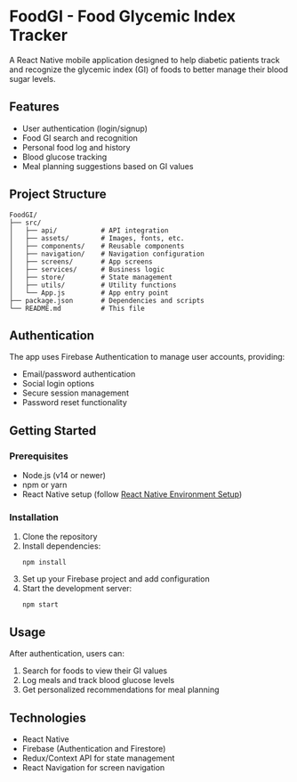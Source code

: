 # FoodGI - Food Glycemic Index Tracker

A React Native mobile application designed to help diabetic patients track and recognize the glycemic index (GI) of foods to better manage their blood sugar levels.

## Features

- User authentication (login/signup)
- Food GI search and recognition
- Personal food log and history
- Blood glucose tracking
- Meal planning suggestions based on GI values

## Project Structure

```
FoodGI/
├── src/
│   ├── api/           # API integration
│   ├── assets/        # Images, fonts, etc.
│   ├── components/    # Reusable components
│   ├── navigation/    # Navigation configuration
│   ├── screens/       # App screens
│   ├── services/      # Business logic
│   ├── store/         # State management
│   ├── utils/         # Utility functions
│   └── App.js         # App entry point
├── package.json       # Dependencies and scripts
└── README.md          # This file
```

## Authentication

The app uses Firebase Authentication to manage user accounts, providing:
- Email/password authentication
- Social login options
- Secure session management
- Password reset functionality

## Getting Started

### Prerequisites

- Node.js (v14 or newer)
- npm or yarn
- React Native setup (follow [React Native Environment Setup](https://reactnative.dev/docs/environment-setup))

### Installation

1. Clone the repository
2. Install dependencies:
   ```
   npm install
   ```
3. Set up your Firebase project and add configuration
4. Start the development server:
   ```
   npm start
   ```

## Usage

After authentication, users can:
1. Search for foods to view their GI values
2. Log meals and track blood glucose levels
3. Get personalized recommendations for meal planning

## Technologies

- React Native
- Firebase (Authentication and Firestore)
- Redux/Context API for state management
- React Navigation for screen navigation 